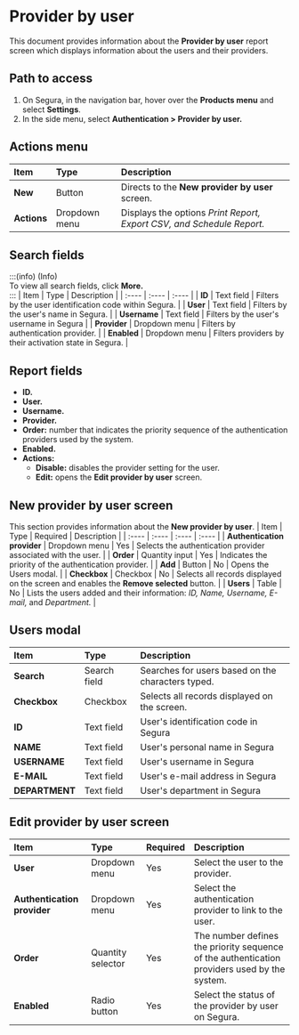 # Provider by user

This document provides information about the **Provider by user** report screen which displays information about the users and their providers.

## Path to access
1. On Segura, in the navigation bar, hover over the **Products menu** and select **Settings**.  
2. In the side menu, select **Authentication \> Provider by user.**

## Actions menu
| Item | Type | Description |
| :---- | :---- | :---- |
| **New** | Button | Directs to the **New provider by user** screen. |
| **Actions** | Dropdown menu | Displays the options *Print Report, Export CSV, and Schedule Report.* |

## Search fields
:::(info) (Info)  
To view all search fields, click **More.**  
:::
| Item | Type | Description |
| :---- | :---- | :---- |
| **ID** | Text field | Filters by the user identification code within Segura. |
| **User** | Text field | Filters by the user's name in Segura. |
| **Username** | Text field | Filters by the user's username in Segura |
| **Provider** | Dropdown menu | Filters by authentication provider. |
| **Enabled** | Dropdown menu | Filters providers by their activation state in Segura. |

## Report fields
* **ID.**  
* **User.**  
* **Username.**  
* **Provider.**  
* **Order:** number that indicates the priority sequence of the authentication providers used by the system.  
* **Enabled.**  
* **Actions:**  
  * **Disable:** disables the provider setting for the user.  
  * **Edit:** opens the **Edit provider by user** screen.

## New provider by user screen
This section provides information about the **New provider by user**.
| Item | Type | Required | Description |
| :---- | :---- | :---- | :---- |
| **Authentication provider** | Dropdown menu | Yes | Selects the authentication provider associated with the user. |
| **Order** | Quantity input | Yes | Indicates the priority of the authentication provider. |
| **Add** | Button | No | Opens the Users modal. |
| **Checkbox** | Checkbox | No | Selects all records displayed on the screen and enables the **Remove selected** button. |
| **Users** | Table | No | Lists the users added and their information: *ID, Name, Username, E-mail,* and *Department.* |

## Users modal
| Item | Type | Description |
| :---- | :---- | :---- |
| **Search** | Search field | Searches for users based on the characters typed. |
| **Checkbox** | Checkbox | Selects all records displayed on the screen. |
| **ID** | Text field | User's identification code in Segura |
| **NAME** | Text field | User's personal name in Segura |
| **USERNAME** | Text field | User's username in Segura |
| **E-MAIL** | Text field | User's e-mail address in Segura |
| **DEPARTMENT** | Text field | User's department in Segura |

## Edit provider by user screen
| Item | Type | Required | Description |
| :---- | :---- | :---- | :---- |
| **User** | Dropdown menu | Yes | Select the user to the provider. |
| **Authentication provider** | Dropdown menu | Yes | Select the authentication provider to link to the user. |
| **Order** | Quantity selector | Yes | The number defines the priority sequence of the authentication providers used by the system. |
| **Enabled** | Radio button | Yes | Select the status of the provider by user on Segura. |

